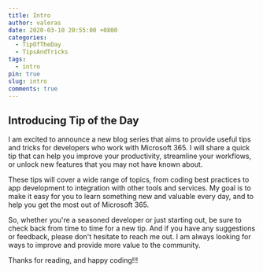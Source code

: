 ```yaml
---
title: Intro
author: valeras
date: 2020-03-10 20:55:00 +0800
categories:
  - TipOfTheDay
  - TipsAndTricks
tags:
  - intro
pin: true
slug: intro
comments: true
---
```


## Introducing Tip of the Day

I am excited to announce a new blog series that aims to provide useful tips and tricks for developers who work with Microsoft 365. I will share a quick tip that can help you improve your productivity, streamline your workflows, or unlock new features that you may not have known about.

These tips will cover a wide range of topics, from coding best practices to app development to integration with other tools and services. My goal is to make it easy for you to learn something new and valuable every day, and to help you get the most out of Microsoft 365.

So, whether you're a seasoned developer or just starting out, be sure to check back from time to time for a new tip. And if you have any suggestions or feedback, please don't hesitate to reach me out. I am always looking for ways to improve and provide more value to the community.

Thanks for reading, and happy coding!!!

